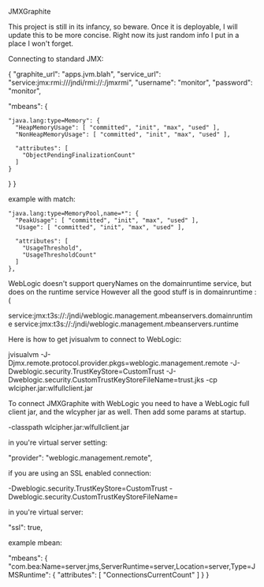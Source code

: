 JMXGraphite

This project is still in its infancy, so beware.
Once it is deployable, I will update this to be more concise.
Right now its just random info I put in a place I won't forget.

Connecting to standard JMX:

{
  "graphite_url": "apps.jvm.blah",
  "service_url": "service:jmx:rmi:///jndi/rmi://<hostname>:<port>/jmxrmi",
  "username": "monitor",
  "password": "monitor",

  "mbeans": {

    "java.lang:type=Memory": {
      "HeapMemoryUsage": [ "committed", "init", "max", "used" ],
      "NonHeapMemoryUsage": [ "committed", "init", "max", "used" ],

      "attributes": [
        "ObjectPendingFinalizationCount"
      ]
    }
  }
}

example with match:

    "java.lang:type=MemoryPool,name=*": {
      "PeakUsage": [ "committed", "init", "max", "used" ],
      "Usage": [ "committed", "init", "max", "used" ],

      "attributes": [
        "UsageThreshold",
        "UsageThresholdCount"
      ]
    },

WebLogic doesn't support queryNames on the domainruntime service, but does on the runtime service
However all the good stuff is in domainruntime :(

service:jmx:t3s://<host>:<port>/jndi/weblogic.management.mbeanservers.domainruntime
service:jmx:t3s://<host>:<port>/jndi/weblogic.management.mbeanservers.runtime

Here is how to get jvisualvm to connect to WebLogic:

jvisualvm -J-Djmx.remote.protocol.provider.pkgs=weblogic.management.remote -J-Dweblogic.security.TrustKeyStore=CustomTrust -J-Dweblogic.security.CustomTrustKeyStoreFileName=trust.jks -cp wlcipher.jar:wlfullclient.jar

To connect JMXGraphite with WebLogic you need to have a WebLogic full client jar, and the wlcypher jar as well.
Then add some params at startup.

-classpath wlcipher.jar:wlfullclient.jar

in you're virtual server setting:

"provider": "weblogic.management.remote",

if you are using an SSL enabled connection:

-Dweblogic.security.TrustKeyStore=CustomTrust
-Dweblogic.security.CustomTrustKeyStoreFileName=<truststore>

in you're virtual server:

"ssl": true,

example mbean:

"mbeans": {
    "com.bea:Name=server.jms,ServerRuntime=server,Location=server,Type=JMSRuntime": {
      "attributes": [
        "ConnectionsCurrentCount"
      ]
    }
}
